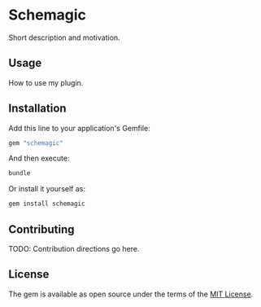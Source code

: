 # Schemagic

Short description and motivation.

## Usage

How to use my plugin.

## Installation

Add this line to your application's Gemfile:

```ruby
gem "schemagic"
```

And then execute:

```bash
bundle
```

Or install it yourself as:

```bash
gem install schemagic
```

## Contributing

TODO: Contribution directions go here.

## License

The gem is available as open source under the terms of the [MIT License](https://opensource.org/licenses/MIT).
